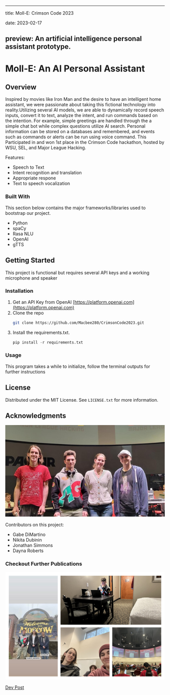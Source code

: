 

---
title: Moll-E: Crimson Code 2023

date: 2023-02-17

preview: An artificial intelligence personal assistant prototype.
---


# Moll-E: An AI Personal Assistant

## Overview
Inspired by movies like Iron Man and the desire to have an intelligent home assistant, we were passionate about taking this fictional technology into reality.Utilizing several AI models, we are able to dynamically record speech inputs, convert it to text, analyze the intent, and run commands based
on the intention. For example, simple greetings are handled through the a simple chat bot while complex questions utilize AI search. Personal
information can be stored on a databases and remembered, and events such as commands or alerts can be run using voice command. This Participated in 
and won 1st place in the Crimson Code hackathon, hosted by WSU, SEL, and Major League Hacking.

Features:

* Speech to Text
* Intent recognition and translation
* Appropriate respone
* Text to speech vocalization

### Built With

This section below contains the major frameworks/libraries used to bootstrap our project.

* Python
* spaCy
* Rasa NLU
* OpenAI
* gTTS

## Getting Started

This project is functional but requires several API keys and a working microphone and speaker

### Installation

1. Get an API Key from OpenAI [https://platform.openai.com](https://platform.openai.com)
2. Clone the repo
   ```sh
   git clone https://github.com/Macbee280/CrimsonCode2023.git
   ```
3. Install the requirements.txt.
   ```py
   pip install -r requirements.txt
   ```
### Usage

This program takes a while to initialize, follow the terminal outputs for further instructions

## License

Distributed under the MIT License. See `LICENSE.txt` for more information.


## Acknowledgments

![Team Photo](https://github.com/Macbee280/CrimsonCode2023/blob/main/Images/CrimsonCode23.png?raw=true)

Contributors on this project:

* Gabe DiMartino
* Nikita Dubinin
* Jonathan Simmons
* Dayna Roberts

### Checkout Further Publications
![Masonry](https://github.com/Macbee280/CrimsonCode2023/blob/main/Images/Masonry.png?raw=true)

[Dev Post](https://devpost.com/software/artificial-intelligence-personal-assistant?ref_content=user-portfolio&ref_feature=in_progress)